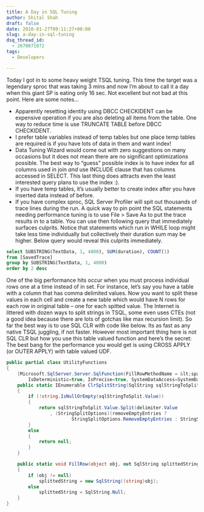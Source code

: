 ```yaml
---
title: A Day in SQL Tuning
author: Shital Shah
draft: false
date: 2010-01-27T09:11:27+00:00
slug: a-day-in-sql-tuning
dsq_thread_id:
  - 2670071072
tags:
  - Developers

---
```

Today I got in to some heavy weight TSQL tuning. This time the target was a legendary sproc that was taking 3 mins and now I’m about to call it a day when this giant SP is eating only 16 sec. Not excellent but not bad at this point. Here are some notes…

* Apparently resetting identity using DBCC CHECKIDENT can be expensive operation if you are also deleting all items from the table. One way to reduce time is use TRUNCATE TABLE before DBCC CHECKIDENT.
* I prefer table variables instead of temp tables but one place temp tables are required is if you have lots of data in them and want index!
* Data Tuning Wizard would come out with zero suggestions on many occasions but it does not mean there are no significant optimizations possible. The best way to “guess” possible index is to have index for all columns used in join _and_ use INCLUDE clause that has columns accessed in SELECT. This last thing does attracts even the least interested query plans to use the index :).
* If you have temp tables, it’s usually better to create index after you have inserted data instead of before.
* If you have complex sproc, SQL Server Profiler will spit out thousands of trace lines during the run. A quick way to pin point the SQL statements needing performance tuning is to use File > Save As to put the trace results in to a table. You can use then following query that immediately surfaces culprits. Notice that statements which run in WHILE loop might take less time individually but collectively their duration sum may be higher. Below query would reveal this culprits immediately.

```sql
select SUBSTRING(TextData, 1, 4000), SUM(duration), COUNT(1)
from [SavedTrace]
group by SUBSTRING(TextData, 1, 4000)
order by 2 desc
```

One of the big performance hits occur when you must process individual rows one at a time instead of in set. For instance, let’s say you have a table with a column that has comma delimited values. Now you want to split these values in each cell and create a new table which would have N rows for each row in original table – one for each spitted value. The Internet is littered with dozen ways to split strings in TSQL, some even uses CTEs (not a good idea because there are lots of gotchas like max recursion limit). So far the best way is to use SQL CLR with code like below. Its as fast as any native TSQL juggling, if not faster. However most important thing here is not SQL CLR but how you use this table valued function and here’s the secret: The best bang for the performance you would get is using CROSS APPLY (or OUTER APPLY) with table valued UDF.

```csharp
public partial class UtilityFunctions
{
    [Microsoft.SqlServer.Server.SqlFunction(FillRowMethodName = &lt;span class="c10">"FillRow", TableDefinition=&lt;span class="c10">"StringPart nvarchar(max)",
        IsDeterministic=true, IsPrecise=true, SystemDataAccess=SystemDataAccessKind.None)]
    public static IEnumerable ClrSplitString(SqlString sqlStringToSplit, SqlChars delimiter, SqlBoolean removeEmptyEntries)
    {
        if (!string.IsNullOrEmpty(sqlStringToSplit.Value))
        {
            return sqlStringToSplit.Value.Split(delimiter.Value
                , (StringSplitOptions)(removeEmptyEntries ?
                        StringSplitOptions.RemoveEmptyEntries : StringSplitOptions.None));
        }
        else
        {
            return null;
        }
    }

    public static void FillRow(object obj, out SqlString splittedString)
    {
        if (obj != null)
            splittedString = new SqlString((string)obj);
        else
            splittedString = SqlString.Null;
    }
}
```